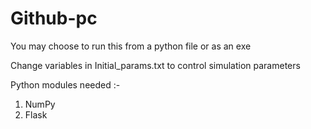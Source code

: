 # Github-pc

You may choose to run this from a python file or as an exe

Change variables in Initial_params.txt to control simulation parameters

Python modules needed :-
1) NumPy
2) Flask